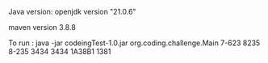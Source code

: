 Java version: openjdk version "21.0.6"

maven version 3.8.8

To run : java -jar codeingTest-1.0.jar org.coding.challenge.Main 7-623 8235 8-235 3434 3434 1A38B1 1381
